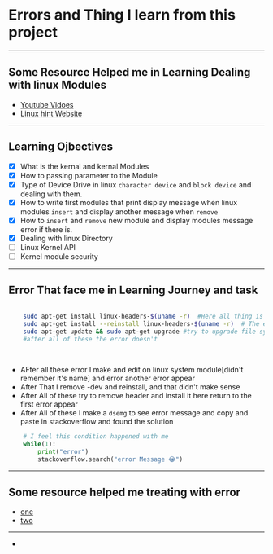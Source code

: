 # Errors and Thing I learn from this project
----
## Some Resource Helped me in Learning Dealing with linux Modules

- [Youtube Vidoes](https://www.youtube.com/watch?v=S8hifIrDh-g&list=PL16941B715F5507C5)
- [Linux hint Website](https://linuxhint.com/)

---
##  Learning Ojbectives
- [X] What is the kernal and kernal Modules
- [X] How to passing parameter to the Module
- [X] Type of Device Drive in linux `character device` and `block device` and dealing with them.
- [X] How to write first modules that print display message when linux modules `insert` and display another message when `remove`
- [X] How to `insert` and `remove` new module and display modules message error if there is.
- [X] Dealing with linux Directory
- [ ]  Linux Kernel API
- [ ] Kernel module security

----
## Error That face me in Learning Journey and task

```bash

    sudo apt-get install linux-headers-$(uname -r)  #Here all thing is ok so I Make a reinstall for header
    sudo apt-get install --reinstall linux-headers-$(uname -r)  # The error is still exit so I upgrade my system to lastest version but error still exist
    sudo apt-get update && sudo apt-get upgrade #try to upgrade file system to last version but error still exit 
    #after all of these the error doesn't 
    
    
```
- AFter all these error I make and edit on linux system module[didn't remember it's name] and error another error appear
- After That I remove -dev and reinstall, and that didn't make sense
- After All of these try to remove header and install it here return to the first error appear
- After All of these I make a `dsemg` to see error message and copy and paste in stackoverflow and found the solution   
```py
    # I feel this condition happened with me
    while(1):
        print("error")
        stackoverflow.search("error Message 😂")
```

---
## Some resource helped me treating with error

- [one](https://www.linuxquestions.org/questions/linux-kernel-70/error-building-linux-kernel-module-invalid-module-format-4175704765/)
- [two](https://www.linuxquestions.org/questions/linux-software-2/invalid-module-format-when-insmod-the-kernel-module-4175481479/)

----
- 
